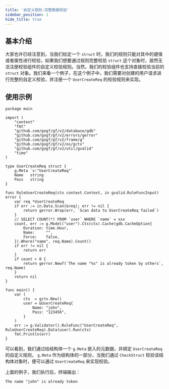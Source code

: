 ```yaml
---
title: '自定义规则-完整数据校验'
sidebar_position: 1
hide_title: true
---
```


## 基本介绍

大家也许已经注意到，当我们给定一个 `struct` 时，我们的规则只能对其中的键值或者属性进行校验，如果我们想要通过规则完整校验 `struct` 这个对象时，居然无法注册校验组件的自定义校验规则。当然，我们的校验组件也支持直接校验当前的 `struct` 对象。我们来看一个例子，在这个例子中，我们需要对创建的用户请求进行完整的自定义校验，并注册一个 `UserCreateReq` 的校验规则来实现。

## 使用示例

```
package main

import (
	"context"
	"fmt"
	"github.com/gogf/gf/v2/database/gdb"
	"github.com/gogf/gf/v2/errors/gerror"
	"github.com/gogf/gf/v2/frame/g"
	"github.com/gogf/gf/v2/os/gctx"
	"github.com/gogf/gf/v2/util/gvalid"
	"time"
)

type UserCreateReq struct {
	g.Meta `v:"UserCreateReq"`
	Name   string
	Pass   string
}

func RuleUserCreateReq(ctx context.Context, in gvalid.RuleFuncInput) error {
	var req *UserCreateReq
	if err := in.Data.Scan(&req); err != nil {
		return gerror.Wrap(err, `Scan data to UserCreateReq failed`)
	}
	// SELECT COUNT(*) FROM `user` WHERE `name` = xxx
	count, err := g.Model("user").Ctx(ctx).Cache(gdb.CacheOption{
		Duration: time.Hour,
		Name:     "",
		Force:    false,
	}).Where("name", req.Name).Count()
	if err != nil {
		return err
	}
	if count > 0 {
		return gerror.Newf(`The name "%s" is already token by others`, req.Name)
	}
	return nil
}

func main() {
	var (
		ctx  = gctx.New()
		user = &UserCreateReq{
			Name: "john",
			Pass: "123456",
		}
	)
	err := g.Validator().RuleFunc("UserCreateReq", RuleUserCreateReq).Data(user).Run(ctx)
	fmt.Println(err)
}
```

可以看到，我们通过给结构体一个 `g.Meta` 嵌入的元数据，并绑定 `UserCreateReq` 的自定义规则， `g.Meta` 作为结构体的一部分，当我们通过 `CheckStruct` 校验该结构体对象时，便可以通过 `UserCreateReq` 来实现校验。

上面的例子，我们执行后，终端输出：

```
The name "john" is already token
```
